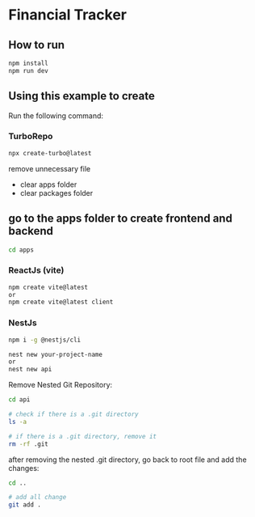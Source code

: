 # Financial Tracker

## How to run

```sh
npm install
npm run dev
```

## Using this example to create

Run the following command:

### TurboRepo

```sh
npx create-turbo@latest
```

remove unnecessary file

- clear apps folder
- clear packages folder

## go to the apps folder to create frontend and backend

```sh
cd apps
```

### ReactJs (vite)

```sh
npm create vite@latest
or
npm create vite@latest client
```

### NestJs

```sh
npm i -g @nestjs/cli

nest new your-project-name
or
nest new api
```

Remove Nested Git Repository:

```sh
cd api

# check if there is a .git directory
ls -a

# if there is a .git directory, remove it
rm -rf .git
```

after removing the nested .git directory, go back to root file and add the changes:

```sh
cd ..

# add all change
git add .
```
